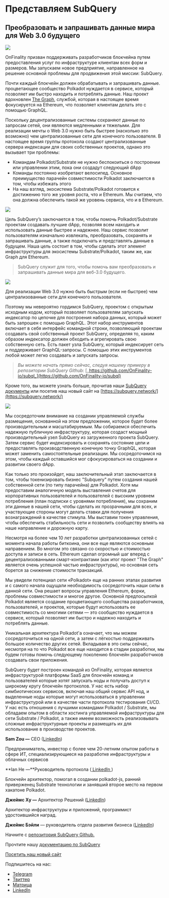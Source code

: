 # Представляем SubQuery

## Преобразовать и запрашивать данные мира для Web 3.0 будущего

![](https://miro.medium.com/max/1400/1*J5u22qNxndcuCrFJ1mfGqg.png)

OnFinality призван поддерживать разработчиков блокчейна путем предоставления услуг по инфраструктуре клиентам всех форм и размеров. Мы запускаем новое предприятие, направленное на решение основной проблемы для продвижения этой миссии: SubQuery.

Почти каждый блокчейн должен обрабатывать и запрашивать данные. процветающее сообщество Polkadot нуждается в сервисе, который позволяет им быстро находить и потреблять данные. Наш проект вдохновлен [The Graph](https://thegraph.com/), службой, которая в настоящее время фокусируется на Ethereum, что позволяет клиентам делать это с помощью GraphQL.

Поскольку децентрализованные системы сохраняют данные по запросам сетей, они являются медленными и тяжелыми. Для реализации мечты о Web 3.0 нужно быть быстрее (насколько это возможно) чем централизованные сети для конечного пользователя. В настоящее время группы протокола создают централизованные сервера индексации для своих собственных проектов, однако это вызывает три проблемы:

-   Командам Polkadot/Substrate не нужно беспокоиться о построении или управлении этим, пока они создадут следующий dApp
-   Команды постоянно изобретают велосипед. Основное преимущество парачейн совместимости Polkadot заключается в том, чтобы избежать этого
-   На наш взгляд, экосистема Substrate/Polkadot готовится к достижению того же уровня роста, что и Ethereum. Мы считаем, что она должна обеспечить такой же уровень сервиса, что и в Ethereum.

![](https://miro.medium.com/max/1400/1*l4b4BXWkczVDaHyv30lLQQ.png)

Цель SubQuery’s заключается в том, чтобы помочь Polkadot/Substrate проектам создавать лучшие dApp, позволяя всем находить и использовать данные быстрее и надежнее. Наш сервис позволит пользователям изначально извлекать, преобразовать, сохранять и запрашивать данные, а также подключать и представлять данные в будущем. Наша цель состоит в том, чтобы сделать этот элемент инфраструктуры для экосистемы Substrate/Polkadot, таким же, как Graph для Ethereum.

> SubQuery служит для того, чтобы помочь вам преобразовать и запрашивать данные мира для веб-3.0 будущего.

![](https://miro.medium.com/max/1000/1*IHstJG-hBwQzicLdWkGR5w.png)

Для реализации Web 3.0 нужно быть быстрым (если не быстрее) чем централизованные сети для конечного пользователя.

Поэтому мы невероятно гордимся SubQuery, проектом с открытым исходным кодом, который позволяет пользователям запускать индексатор по цепочке для построения набора данных, который может быть запрошен с помощью GraphQL. Этот набор инструментов включает в себя интерфейс командной строки, позволяющий проектам создавать свой собственный проект SubQuery, определяя то, каким образом индексатор должен обходить и агрегировать свою собственную сеть. Есть пакет узла SubQuery, который индексирует сеть и поддерживает GraphQL-запросы. С помощью этих инструментов любой может легко создавать и запускать запросы.

> _Вы можете начать прямо сейчас, следуя нашему примеру в репозитории SubQuery Github:_ [_https://github.com/OnFinality-io/subql_](https://github.com/OnFinality-io/subql)

Кроме того, вы можете узнать больше, прочитав наши [SubQuery документы](https://doc.subquery.network/) или посетив наш новый сайт на [https://subquery.network/](https://subquery.network/)

![](https://miro.medium.com/max/1000/1*3oA1Hvns1vrImTsmowO_Jw.png)

Мы сосредоточим внимание на создании управляемой службы размещения, основанной на этом предложении, которое будет более производительным и масштабируемым. Мы собираемся обеспечить надежную публичную инфраструктуру, которая создаст мощный производительный узел SubQuery из загруженного проекта SubQuery. Затем сервис будет индексировать и сохранять состояние цепи и предоставлять производственную конечную точку GraphQL, которая может заменить самостоятельные реализации. Мы сосредоточимся на этом, чтобы каждый оставшийся мог сфокусироваться на создании и развитии своего dApp.

Как только это произойдет, наш заключительный этап заключается в том, чтобы токенизировать бизнес "Subquery" путем создания нашей собственной сети (по типу парачейна) для Polkadot. Хотя мы предоставим аналогичную модель выставления счетов для корпоративных пользователей и пользователей с высоким уровнем потребления (план подписки с уровнями потребления), мы сохраним эти данные в нашей сети, чтобы сделать их прозрачными для всех, и участвующие стороны могут делать ставки для получения вознаграждений в качестве стимула. Мы выставим токен управления, чтобы обеспечить стабильность сети и позволить сообществу влиять на наше направление и дорожную карту.

Несмотря на более чем 10 лет разработки централизованных сетей с момента начала работы биткоина, они все еще являются основным направением. Во многом это связано со скоростью и стоимостью доступа и записи в сеть. Ethereum сделал огромный шаг вперед с децентрализованными смарт-контрактами (как итог проект "The Graph" является очень успешной частью инфраструктуры), но основная сеть борется за снижение стоимости транзакций.

Мы увидели потенциал сети «Polkadot» еще на ранних этапах развития и с самого начала ощущали необходимость сосредоточить наши силы в данной сети. Она решает вопросы управления Ethereum, форки, проблемы совместимости и многое другое. Основной предпосылкой Polkadot является создание процветающего сообщества разработчиков, пользователей, и проектов, которые будут использовать ее совместимость со многими сетями — это сообщество нуждается в сервисе, который позволяет им быстро и надежно находить и потреблять данные.

Уникальная архитектура Polkadot'а означает, что мы можем сосредоточиться на одной сети, а затем с лёгкостью поддерживать большое количество других сетей. Вкладывая в это силы сейчас, несмотря на то что Polkadot все еще находится в стадии разработки, мы будем готовы помочь следующему поколению блокчейн разработчиков создавать свои приложения.

SubQuery будет построен командой из OnFinality, которая является инфраструктурой платформы SaaS для блокчейн команд и пользователей которые хотят запускать ноды и получать доступ к широкому кругу блокчейн протоколов. У нас есть набор симбиотических сервисов, включая наш общий сервис API нод, и выделенные ноды которые могут использоваться в управлении инфраструктурой или в качестве части протокола тестирования CI/CD. У нас есть отношения с лучшими командами Polkadot / Substrate, мы обладаем опытом в области хостинга управляемой инфраструктуры для сети Substrate / Polkadot, а также имеем возможность реализовывать сложные инфраструктурные проекты и размещать их для использование в производстве проектов.

**Sam Zou —** CEO ([LinkedIn](https://www.linkedin.com/in/sam-zou-5b8169a/))

Предприниматель, инвестор с более чем 20-летним опытом работы в сфере ИТ, специализирующиеся на разработке инфраструктуры и облачных сервисов

**Ian He —**Руководитель протокола ([ LinkedIn ](https://www.linkedin.com/in/yin-he-7a266345/))

Блокчейн архитектор, помогал в создании polkadot-js, ранний приверженец Substrate технологии и занявший второе место на первом хакатоне Polkadot.

**Джеймс Ху —** Архитектор Решений ([LinkedIn](https://www.linkedin.com/in/zhexu/))

Архитектор инфраструктуры и приложений, программист удостоившийся наград.

**Джеймс Бэйли** — руководитель отдела развития бизнеса ([LinkedIn](https://www.linkedin.com/in/james-bayly/))

Начните с [репозитория SubQuery Github.](https://github.com/OnFinality-io/subql)

Прочтите нашу [документацию по SubQuerу](https://doc.subquery.network/)

[Посетить наш новый сайт](https://subquery.network/)

Подпишитесь на нас:

-   [Telegram](https://t.me/subquerynetwork)
-   [Твиттер](https://twitter.com/subquerynetwork)
-   [Матрица](https://matrix.to/#/%23subquery:matrix.org)
-   [LinkedIn](https://www.linkedin.com/company/subquery)